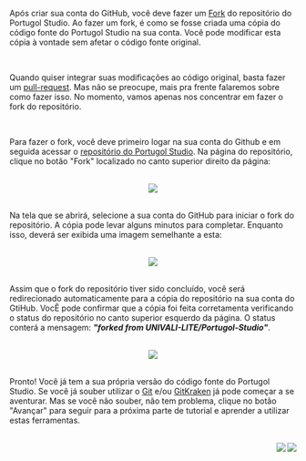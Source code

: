 Após criar sua conta do GitHub, você deve fazer um [Fork](https://help.github.com/articles/fork-a-repo) do repositório do Portugol Studio. Ao fazer um fork, é como se fosse criada uma cópia do código fonte do Portugol Studio na sua conta. Você pode modificar esta cópia à vontade sem afetar o código fonte original.

<br>

Quando quiser integrar suas modificações ao código original, basta fazer um [pull-request](https://help.github.com/articles/creating-a-pull-request). Mas não se preocupe, mais pra frente falaremos sobre como fazer isso. No momento, vamos apenas nos concentrar em fazer o fork do repositório.

<br>

Para fazer o fork, você deve primeiro logar na sua conta do Github e em seguida acessar o [repositório do Portugol Studio](https://github.com/UNIVALI-LITE/Portugol-Studio). Na página do repositório, clique no botão "Fork" localizado no canto superior direito da página:

<br>

<div align="center">
    <img src="https://i.imgur.com/eCdw8Bw.png">
</div>

<br>

Na tela que se abrirá, selecione a sua conta do GitHub para iniciar o fork do repositório. A cópia pode levar alguns minutos para completar. Enquanto isso, deverá ser exibida uma imagem semelhante a esta: 

<br>

<div align="center">
    <img src="https://i.imgur.com/p4V9g1z.gif">
</div>

<br>

Assim que o fork do repositório tiver sido concluído, você será redirecionado automaticamente para a cópia do repositório na sua conta do GtiHub. VocÊ pode confirmar que a cópia foi feita corretamenta verificando o status do repositório no canto superior esquerdo da página. O status conterá a mensagem: **_"forked from UNIVALI-LITE/Portugol-Studio"_**.

<br>

<div align="center">
    <img src="https://i.imgur.com/dSWT7ma.png">
</div>

<br>

Pronto! Você já tem a sua própria versão do código fonte do Portugol Studio. Se você já souber utilizar o [Git](https://pt.wikipedia.org/wiki/Git) e/ou [GitKraken](https://www.gitkraken.com/) já pode começar a se aventurar. Mas se você não souber, não tem problema, clique no botão "Avançar" para seguir para a próxima parte de tutorial e aprender a utilizar estas ferramentas.

<br>
<div align="right">
   <a href="#">
      <img src="https://i.imgur.com/OG7k1pu.png" align="right">
   </a>
   <a href="https://github.com/UNIVALI-LITE/Portugol-Studio/wiki/Criando-uma-conta-no-GitHub">
      <img src="https://i.imgur.com/cCsIdh6.png" align="right">
   </a>
</div>
